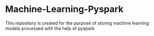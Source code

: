 # Machine-Learning-Pyspark
This repository is created for the purpose of storing machine learning models processed with the help of pyspark
